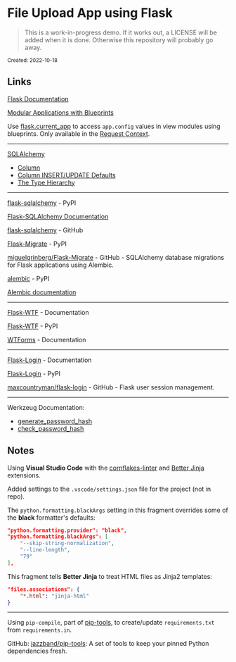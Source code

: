 # File Upload App using Flask

> This is a work-in-progress demo. If it works out, a LICENSE will be added when it is done. Otherwise this repository will probably go away.

<sub>Created: 2022-10-18</sub>

## Links

[Flask Documentation](https://flask.palletsprojects.com/en/latest/)

[Modular Applications with Blueprints](https://flask.palletsprojects.com/en/latest/blueprints/)

Use [flask.current_app](https://flask.palletsprojects.com/en/latest/api/#flask.current_app) to access `app.config` values in view modules using blueprints. Only available in the [Request Context](https://flask.palletsprojects.com/en/latest/reqcontext/#notes-on-proxies).

---

[SQLAlchemy](https://www.sqlalchemy.org/)
- [Column](https://docs.sqlalchemy.org/en/14/core/metadata.html?highlight=column#sqlalchemy.schema.Column)
- [Column INSERT/UPDATE Defaults](https://docs.sqlalchemy.org/en/14/core/defaults.html)
- [The Type Hierarchy](https://docs.sqlalchemy.org/en/14/core/type_basics.html#the-camelcase-datatypes)

---

[flask-sqlalchemy](https://pypi.org/project/flask-sqlalchemy/) - PyPI

[Flask-SQLAlchemy Documentation](https://flask-sqlalchemy.palletsprojects.com/en/3.0.x/)

[flask-sqlalchemy](https://github.com/pallets-eco/flask-sqlalchemy/) - GitHub


[Flask-Migrate](https://pypi.org/project/Flask-Migrate/) - PyPI

[miguelgrinberg/Flask-Migrate](https://github.com/miguelgrinberg/flask-migrate) - GitHub - SQLAlchemy database migrations for Flask applications using Alembic.

[alembic](https://pypi.org/project/alembic/) - PyPI

[Alembic documentation](https://alembic.sqlalchemy.org/en/latest/)

---

[Flask-WTF](https://flask-wtf.readthedocs.io/en/1.0.x/) - Documentation

[Flask-WTF](https://pypi.org/project/Flask-WTF/) - PyPI

[WTForms](https://wtforms.readthedocs.io/en/3.0.x/) - Documentation

---

[Flask-Login](https://flask-login.readthedocs.io/en/latest/) - Documentation

[Flask-Login](https://pypi.org/project/Flask-Login/) - PyPI

[maxcountryman/flask-login](https://github.com/maxcountryman/flask-login) - GitHub - Flask user session management.

---

Werkzeug Documentation:
- [generate_password_hash](https://werkzeug.palletsprojects.com/en/2.2.x/utils/#werkzeug.security.generate_password_hash)
- [check_password_hash](https://werkzeug.palletsprojects.com/en/2.2.x/utils/#werkzeug.security.check_password_hash)


## Notes

Using **Visual Studio Code** with the [cornflakes-linter](https://marketplace.visualstudio.com/items?itemName=kevinglasson.cornflakes-linter) and [Better Jinja](https://marketplace.visualstudio.com/items?itemName=samuelcolvin.jinjahtml) extensions.

Added settings to the `.vscode/settings.json` file for the project (not in repo).

The `python.formatting.blackArgs` setting in this fragment overrides some of the **black** formatter's defaults:

```json
"python.formatting.provider": "black",
"python.formatting.blackArgs": [
    "--skip-string-normalization",
    "--line-length",
    "79"
],
```

This fragment tells **Better Jinja** to treat HTML files as Jinja2 templates:

```json
"files.associations": {
    "*.html": "jinja-html"
}
```

---

Using `pip-compile`, part of [pip-tools](https://pypi.org/project/pip-tools/), to create/update `requirements.txt` from `requirements.in`.

GitHub: [jazzband/pip-tools](https://github.com/jazzband/pip-tools/): A set of tools to keep your pinned Python dependencies fresh.

